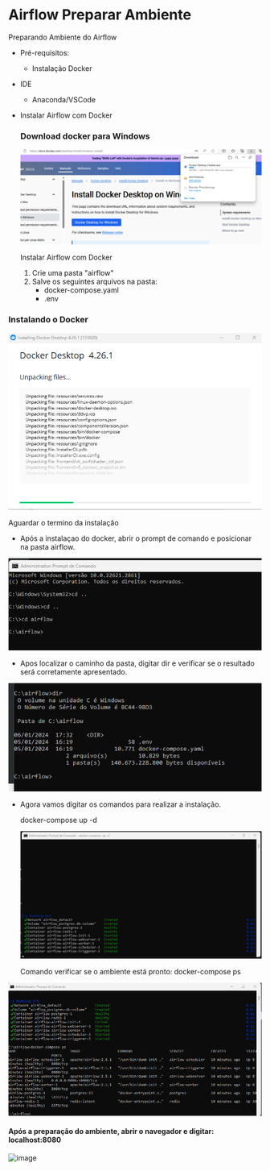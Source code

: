 # Airflow Preparar Ambiente
Preparando Ambiente do Airflow

- Pré-requisitos:
   - Instalação Docker

- IDE
   - Anaconda/VSCode

- Instalar Airflow com Docker

  ### Download docker para Windows

  <img src="https://github.com/JosiTubaroski/Airflow_Preparar_Ambiente/blob/main/img/Docker_Windows.png">

  Instalar Airflow com Docker

  1. Crie uma pasta "airflow"
  2. Salve os seguintes arquivos na pasta:
      - docker-compose.yaml
      - .env

 ### Instalando o Docker

  <img src="https://github.com/JosiTubaroski/Airflow_Preparar_Ambiente/blob/main/img/Instalando_Docker.png">

  Aguardar o termino da instalação

 - Após a instalaçao do docker, abrir o prompt de comando e posicionar na pasta airflow.

  <img src="https://github.com/JosiTubaroski/Airflow_Preparar_Ambiente/blob/main/img/CMD_Airflow.png">

  - Apos localizar o caminho da pasta, digitar dir e verificar se o resultado será corretamente apresentado.

  <img src="https://github.com/JosiTubaroski/Airflow_Preparar_Ambiente/blob/main/img/CMD_DIR.png">
    
   - Agora vamos digitar os comandos para realizar a instalação.

     docker-compose up -d
 
     <img src="https://github.com/JosiTubaroski/Airflow_Preparar_Ambiente/blob/main/img/Termino_Execucao.png">    

     Comando verificar se o ambiente está pronto: docker-compose ps

   <img src="https://github.com/JosiTubaroski/Airflow_Preparar_Ambiente/blob/main/img/Verificando_Se_AmbientePronto.png">   

   #### Após a preparação do ambiente, abrir o navegador e digitar: localhost:8080

![image](https://github.com/JosiTubaroski/Airflow_Preparar_Ambiente/assets/66569714/41304b15-b699-4507-81b0-02fd73ff806f)



   
     
